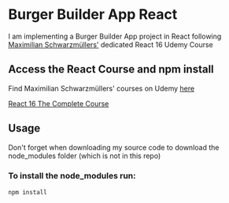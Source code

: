 # Burger Builder App React

I am implementing a Burger Builder App project in React following [Maximilian Schwarzmüllers'](https://www.udemy.com/user/maximilian-schwarzmuller/) dedicated React 16 Udemy Course

## Access the React Course and npm install

Find Maximilian Schwarzmüllers' courses on Udemy [here](https://www.udemy.com/user/maximilian-schwarzmuller/)

[React 16 The Complete Course](https://www.udemy.com/course/react-the-complete-guide-incl-redux/)

## Usage

Don't forget when downloading my source code to download the node_modules folder (which is not in this repo)

### To install the node_modules run:

```bash
npm install
```
